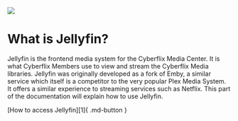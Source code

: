 ![](https://www.cyberflix.io/archive/assets/images/Titles/Cyberflix-Jellyfin-Light.png)

# What is Jellyfin?
Jellyfin is the frontend media system for the Cyberflix Media Center. It is what Cyberflix Members use to view and stream the Cyberflix Media libraries. Jellyfin was originally developed as a fork of Emby, a similar service which itself is a competitor to the very popular Plex Media System. It offers a similar experience to streaming services such as Netflix. This part of the documentation will explain how to use Jellyfin.

[How to access Jellyfin][1]{ .md-button }
